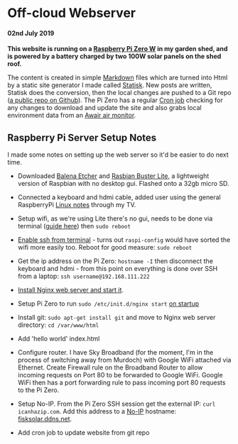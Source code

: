 # Off-cloud Webserver
#### 02nd July 2019

**This website is running on a [Raspberry Pi Zero W](https://www.raspberrypi.org/products/raspberry-pi-zero-w/) in my garden shed, and is powered by a battery charged by two 100W solar panels on the shed roof.**

The content is created in simple [Markdown](https://en.wikipedia.org/wiki/Markdown) files which are turned into Html by a static site generator I made called [Statisk](https://github.com/fiskurgit/Statisk). New posts are written, Statisk does the conversion, then the local changes are pushed to a Git repo ([a public repo on Github](https://github.com/fiskurgit/fisk_solar_website)). The Pi Zero has a regular [Cron job](https://en.wikipedia.org/wiki/Cron) checking for any changes to download and update the site and also grabs local environment data from an [Awair air monitor](https://getawair.com/).

## Raspberry Pi Server Setup Notes

I made some notes on setting up the web server so it'd be easier to do next time.

* Downloaded [Balena Etcher](https://www.balena.io/etcher/) and [Rasbian Buster Lite](https://www.raspberrypi.org/downloads/raspbian/), a lightweight version of Raspbian with no desktop gui. Flashed onto a 32gb micro SD.
* Connected a keyboard and hdmi cable, added user using the general RaspberryPi [Linux notes](https://www.raspberrypi.org/documentation/linux/usage/users.md) through my TV.

* Setup wifi, as we're using Lite there's no gui, needs to be done via terminal ([guide here](https://www.argon40.com/resources/how-to-enable-your-raspberry-pi-3-wifi-via-terminal/)) then `sudo reboot`

* [Enable ssh from terminal](https://www.raspberrypi.org/documentation/remote-access/ssh/) - turns out `raspi-config` would have sorted the wifi more easily too. Reboot for good measure: `sudo reboot`

* Get the ip address on the Pi Zero: `hostname -I` then disconnect the keyboard and hdmi - from this point on everything is done over SSH from a laptop: `ssh username@192.168.111.222`

* [Install Nginx web server and start it](https://www.raspberrypi.org/documentation/remote-access/web-server/nginx.md).

* Setup Pi Zero to run `sudo /etc/init.d/nginx start` [on startup](https://www.raspberrypi.org/documentation/linux/usage/rc-local.md)

* Install git: `sudo apt-get install git` and move to Nginx web server directory: `cd /var/www/html`

* Add 'hello world' index.html

* Configure router. I have Sky Broadband (for the moment, I'm in the process of switching away from Murdoch) with Google WiFi attached via Ethernet. Create Firewall rule on the Broadband Router to allow incoming requests on Port 80 to be forwarded to Google WiFi. Google WiFi then has a port forwarding rule to pass incoming port 80 requests to the Pi Zero.

* Setup No-IP. From the Pi Zero SSH session get the external IP: `curl icanhazip.com`. Add this address to a [No-IP](https://www.noip.com) hostname: [fisksolar.ddns.net](http://fisksolar.ddns.net).

* Add cron job to update website from git repo
